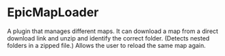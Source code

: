 # EpicMapLoader

A plugin that manages different maps. It can download a map from a direct download link and unzip and identify the correct folder. (Detects nested folders in a zipped file.) Allows the user to reload the same map again.